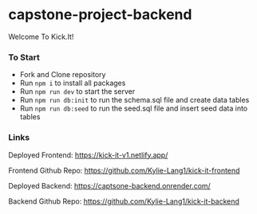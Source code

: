 # capstone-project-backend
Welcome To Kick.It! 

### To Start
- Fork and Clone repository
- Run `npm i` to install all packages
- Run `npm run dev` to start the server
- Run `npm run db:init` to run the schema.sql file and create data tables
- Run `npm run db:seed` to run the seed.sql file and insert seed data into tables

### Links
Deployed Frontend: https://kick-it-v1.netlify.app/

Frontend Github Repo: https://github.com/Kylie-Lang1/kick-it-frontend

Deployed Backend: https://captsone-backend.onrender.com/

Backend Github Repo: https://github.com/Kylie-Lang1/kick-it-backend
